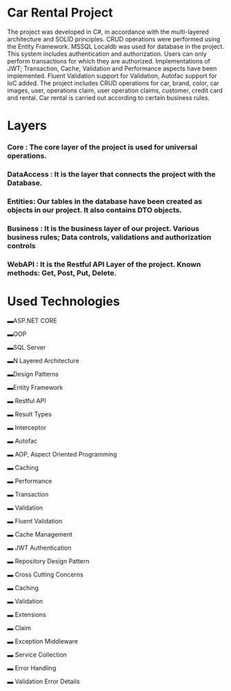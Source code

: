 # Car Rental Project
The project was developed in C#, in accordance with the multi-layered architecture and SOLID principles. CRUD operations were performed using the Entity Framework. MSSQL Localdb was used for database in the project. This system includes authentication and authorization. Users can only perform transactions for which they are authorized. Implementations of JWT; Transaction, Cache, Validation and Performance aspects have been implemented. Fluent Validation support for Validation, Autofac support for IoC added. The project includes CRUD operations for car, brand, color, car images, user, operations claim, user operation claims, customer, credit card and rental. Car rental is carried out according to certain business rules.

# Layers
### Core : The core layer of the project is used for universal operations.
### DataAccess : It is the layer that connects the project with the Database.
### Entities: Our tables in the database have been created as objects in our project. It also contains DTO objects.
### Business : It is the business layer of our project. Various business rules; Data controls, validations and authorization controls
### WebAPI : It is the Restful API Layer of the project. Known methods: Get, Post, Put, Delete.

# Used Technologies

▬ASP.NET CORE

▬OOP

▬SQL Server

▬N Layered Architecture

▬Design Patterns

▬Entity Framework

▬ Restful API

▬ Result Types

▬ Interceptor

▬ Autofac

▬ AOP, Aspect Oriented Programming

▬ Caching

▬ Performance

▬ Transaction

▬ Validation

▬ Fluent Validation

▬ Cache Management

▬ JWT Authentication

▬ Repository Design Pattern

▬ Cross Cutting Concerns

▬ Caching

▬ Validation

▬ Extensions

▬ Claim

▬ Exception Middleware

▬ Service Collection

▬ Error Handling

▬ Validation Error Details
